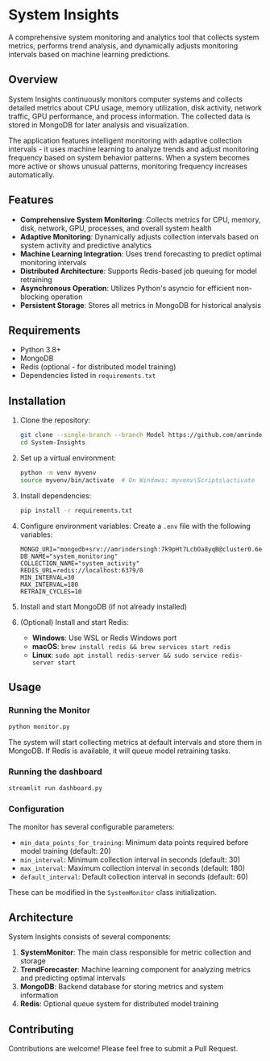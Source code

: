 # System Insights

A comprehensive system monitoring and analytics tool that collects system metrics, performs trend analysis, and dynamically adjusts monitoring intervals based on machine learning predictions.

## Overview

System Insights continuously monitors computer systems and collects detailed metrics about CPU usage, memory utilization, disk activity, network traffic, GPU performance, and process information. The collected data is stored in MongoDB for later analysis and visualization.

The application features intelligent monitoring with adaptive collection intervals - it uses machine learning to analyze trends and adjust monitoring frequency based on system behavior patterns. When a system becomes more active or shows unusual patterns, monitoring frequency increases automatically.

## Features

- **Comprehensive System Monitoring**: Collects metrics for CPU, memory, disk, network, GPU, processes, and overall system health
- **Adaptive Monitoring**: Dynamically adjusts collection intervals based on system activity and predictive analytics
- **Machine Learning Integration**: Uses trend forecasting to predict optimal monitoring intervals
- **Distributed Architecture**: Supports Redis-based job queuing for model retraining
- **Asynchronous Operation**: Utilizes Python's asyncio for efficient non-blocking operation
- **Persistent Storage**: Stores all metrics in MongoDB for historical analysis

## Requirements

- Python 3.8+
- MongoDB
- Redis (optional - for distributed model training)
- Dependencies listed in `requirements.txt`

## Installation

1. Clone the repository:
   ```bash
   git clone --single-branch --branch Model https://github.com/amrinderguler/System-Insights.git
   cd System-Insights
   ```

2. Set up a virtual environment:
   ```bash
   python -m venv myvenv
   source myvenv/bin/activate  # On Windows: myvenv\Scripts\activate
   ```

3. Install dependencies:
   ```bash
   pip install -r requirements.txt
   ```

4. Configure environment variables:
   Create a `.env` file with the following variables:
   ```
   MONGO_URI="mongodb+srv://amrindersingh:7k9pHt7LcbOa8yqB@cluster0.6ememug.mongodb.net/"
   DB_NAME="system_monitoring"
   COLLECTION_NAME="system_activity"
   REDIS_URL=redis://localhost:6379/0
   MIN_INTERVAL=30
   MAX_INTERVAL=180
   RETRAIN_CYCLES=10
   ```

5. Install and start MongoDB (if not already installed)

6. (Optional) Install and start Redis:
   - **Windows**: Use WSL or Redis Windows port
   - **macOS**: `brew install redis && brew services start redis`
   - **Linux**: `sudo apt install redis-server && sudo service redis-server start`

## Usage

### Running the Monitor

```bash
python monitor.py
```

The system will start collecting metrics at default intervals and store them in MongoDB. If Redis is available, it will queue model retraining tasks.

### Running the dashboard
```bash
streamlit run dashboard.py
```

### Configuration

The monitor has several configurable parameters:

- `min_data_points_for_training`: Minimum data points required before model training (default: 20)
- `min_interval`: Minimum collection interval in seconds (default: 30)
- `max_interval`: Maximum collection interval in seconds (default: 180)
- `default_interval`: Default collection interval in seconds (default: 60)

These can be modified in the `SystemMonitor` class initialization.

## Architecture

System Insights consists of several components:

1. **SystemMonitor**: The main class responsible for metric collection and storage
2. **TrendForecaster**: Machine learning component for analyzing metrics and predicting optimal intervals
3. **MongoDB**: Backend database for storing metrics and system information
4. **Redis**: Optional queue system for distributed model training



## Contributing

Contributions are welcome! Please feel free to submit a Pull Request.
